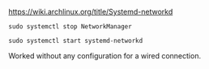 https://wiki.archlinux.org/title/Systemd-networkd

```
sudo systemctl stop NetworkManager
```

```
sudo systemctl start systemd-networkd
```

Worked without any configuration for a wired connection.
